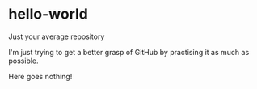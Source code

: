 # hello-world
Just your average repository

I'm just trying to get a better grasp of GitHub by practising it as much as possible.

Here goes nothing!
